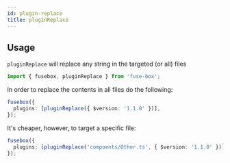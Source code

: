 ```yaml
---
id: plugin-replace
title: pluginReplace
---
```


## Usage

`pluginReplace` will replace any string in the targeted (or all) files

```ts
import { fusebox, pluginReplace } from 'fuse-box';
```

In order to replace the contents in all files do the following:

```ts
fusebox({
  plugins: [pluginReplace({ $version: '1.1.0' })],
});
```

It's cheaper, however, to target a specific file:

```ts
fusebox({
  plugins: [pluginReplace('compoents/Other.ts', { $version: '1.1.0' })],
});
```
